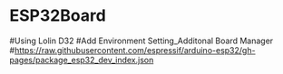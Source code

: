 # ESP32Board
  #Using Lolin D32
  #Add Environment Setting_Additonal Board Manager
  #https://raw.githubusercontent.com/espressif/arduino-esp32/gh-pages/package_esp32_dev_index.json
